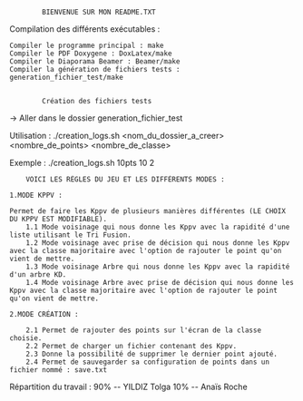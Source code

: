 
   
			BIENVENUE SUR MON README.TXT

Compilation des différents exécutables :

	Compiler le programme principal : make
	Compiler le PDF Doxygene : DoxLatex/make
	Compiler le Diaporama Beamer : Beamer/make
	Compiler la génération de fichiers tests : generation_fichier_test/make


			Création des fichiers tests

-> Aller dans le dossier generation_fichier_test

Utilisation : ./creation_logs.sh <nom_du_dossier_a_creer> <nombre_de_points> <nombre_de_classe>

Exemple : ./creation_logs.sh 10pts 10 2


		VOICI LES RÈGLES DU JEU ET LES DIFFÉRENTS MODES :

    1.MODE KPPV :

    Permet de faire les Kppv de plusieurs manières différentes (LE CHOIX DU KPPV EST MODIFIABLE).
    	1.1 Mode voisinage qui nous donne les Kppv avec la rapidité d'une liste utilisant le Tri Fusion.
    	1.2 Mode voisinage avec prise de décision qui nous donne les Kppv avec la classe majoritaire avec l'option de rajouter le point qu'on vient de mettre.
    	1.3 Mode voisinage Arbre qui nous donne les Kppv avec la rapidité d'un arbre KD.
    	1.4 Mode voisinage Arbre avec prise de décision qui nous donne les Kppv avec la classe majoritaire avec l'option de rajouter le point qu'on vient de mettre.

    2.MODE CRÉATION :

    	2.1 Permet de rajouter des points sur l'écran de la classe choisie.
    	2.2 Permet de charger un fichier contenant des Kppv.
    	2.3 Donne la possibilité de supprimer le dernier point ajouté.
    	2.4 Permet de sauvegarder sa configuration de points dans un fichier nommé : save.txt

Répartition du travail :
	90% -- YILDIZ Tolga
	10% -- Anaïs Roche
